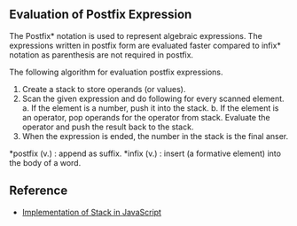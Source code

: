## Evaluation of Postfix Expression

The Postfix* notation is used to represent algebraic expressions. The expressions written in postfix form are evaluated faster compared to infix* notation as parenthesis are not required in postfix.

The following algorithm for evaluation postfix expressions.

1. Create a stack to store operands (or values).
2. Scan the given expression and do following for every scanned element.
    a. If the element is a number, push it into the stack.
    b. If the element is an operator, pop operands for the operator from stack. Evaluate the operator and push the result back to the stack.
3. When the expression is ended, the number in the stack is the final anser.

*postfix (v.) : append as suffix.
*infix (v.) : insert (a formative element) into the body of a word.


## Reference

- [Implementation of Stack in JavaScript](https://www.geeksforgeeks.org/implementation-stack-javascript/)